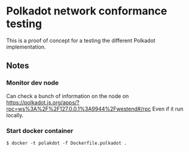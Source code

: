 # Polkadot network conformance testing

This is a proof of concept for a testing the different Polkadot implementation.

## Notes

### Monitor dev node

Can check a bunch of information on the node on https://polkadot.js.org/apps/?rpc=ws%3A%2F%2F127.0.0.1%3A9944%2Fwestend#/rpc
Even if it run locally.

### Start docker container

```
$ docker -t polakdot -f Dockerfile.polkadot .
```